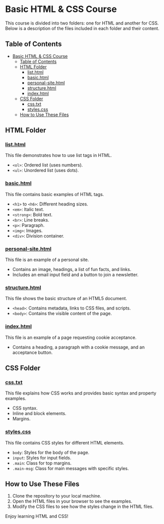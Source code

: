 # Basic HTML & CSS Course

This course is divided into two folders: one for HTML and another for CSS. Below is a description of the files included in each folder and their content.

## Table of Contents

- [Basic HTML \& CSS Course](#basic-html--css-course)
  - [Table of Contents](#table-of-contents)
  - [HTML Folder](#html-folder)
    - [list.html](#listhtml)
    - [basic.html](#basichtml)
    - [personal-site.html](#personal-sitehtml)
    - [structure.html](#structurehtml)
    - [index.html](#indexhtml)
  - [CSS Folder](#css-folder)
    - [css.txt](#csstxt)
    - [styles.css](#stylescss)
  - [How to Use These Files](#how-to-use-these-files)

## HTML Folder

### [list.html](list.html)

This file demonstrates how to use list tags in HTML.

- `<ol>`: Ordered list (uses numbers).
- `<ul>`: Unordered list (uses dots).

### [basic.html](basic.html)

This file contains basic examples of HTML tags.

- `<h1>` to `<h6>`: Different heading sizes.
- `<em>`: Italic text.
- `<strong>`: Bold text.
- `<br>`: Line breaks.
- `<p>`: Paragraph.
- `<img>`: Images.
- `<div>`: Division container.

### [personal-site.html](personal-site.html)

This file is an example of a personal site.

- Contains an image, headings, a list of fun facts, and links.
- Includes an email input field and a button to join a newsletter.

### [structure.html](structure.html)

This file shows the basic structure of an HTML5 document.

- `<head>`: Contains metadata, links to CSS files, and scripts.
- `<body>`: Contains the visible content of the page.

### [index.html](index.html)

This file is an example of a page requesting cookie acceptance.

- Contains a heading, a paragraph with a cookie message, and an acceptance button.

## CSS Folder

### [css.txt](css.txt)

This file explains how CSS works and provides basic syntax and property examples.

- CSS syntax.
- Inline and block elements.
- Margins.

### [styles.css](styles.css)

This file contains CSS styles for different HTML elements.

- `body`: Styles for the body of the page.
- `input`: Styles for input fields.
- `.main`: Class for top margins.
- `.main-msg`: Class for main messages with specific styles.

## How to Use These Files

1. Clone the repository to your local machine.
2. Open the HTML files in your browser to see the examples.
3. Modify the CSS files to see how the styles change in the HTML files.

Enjoy learning HTML and CSS!
